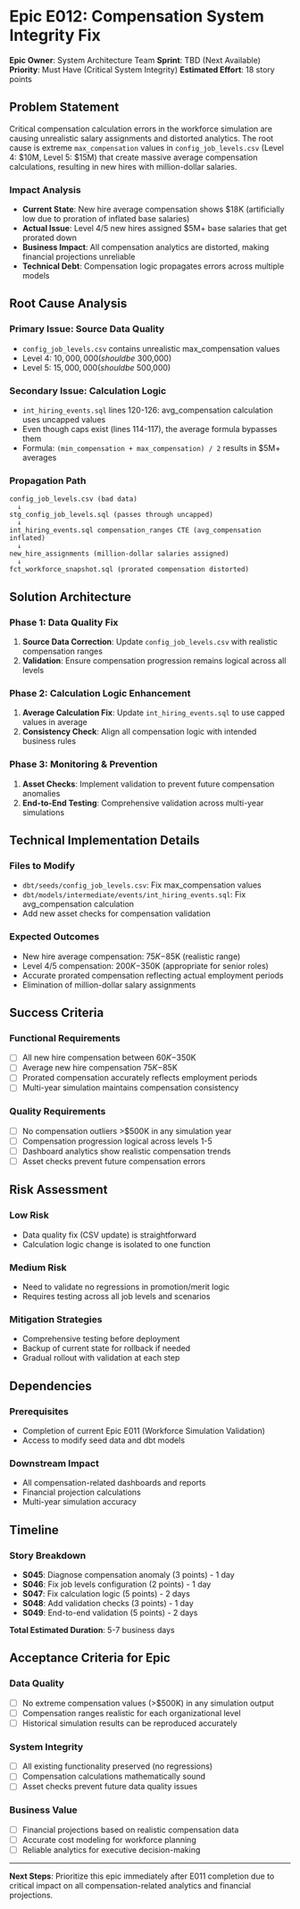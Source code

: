 # Epic E012: Compensation System Integrity Fix

**Epic Owner**: System Architecture Team
**Sprint**: TBD (Next Available)
**Priority**: Must Have (Critical System Integrity)
**Estimated Effort**: 18 story points

## Problem Statement

Critical compensation calculation errors in the workforce simulation are causing unrealistic salary assignments and distorted analytics. The root cause is extreme `max_compensation` values in `config_job_levels.csv` (Level 4: $10M, Level 5: $15M) that create massive average compensation calculations, resulting in new hires with million-dollar salaries.

### Impact Analysis

- **Current State**: New hire average compensation shows $18K (artificially low due to proration of inflated base salaries)
- **Actual Issue**: Level 4/5 new hires assigned $5M+ base salaries that get prorated down
- **Business Impact**: All compensation analytics are distorted, making financial projections unreliable
- **Technical Debt**: Compensation logic propagates errors across multiple models

## Root Cause Analysis

### Primary Issue: Source Data Quality
- `config_job_levels.csv` contains unrealistic max_compensation values
- Level 4: $10,000,000 (should be ~$300,000)
- Level 5: $15,000,000 (should be ~$500,000)

### Secondary Issue: Calculation Logic
- `int_hiring_events.sql` lines 120-126: avg_compensation calculation uses uncapped values
- Even though caps exist (lines 114-117), the average formula bypasses them
- Formula: `(min_compensation + max_compensation) / 2` results in $5M+ averages

### Propagation Path
```
config_job_levels.csv (bad data)
  ↓
stg_config_job_levels.sql (passes through uncapped)
  ↓
int_hiring_events.sql compensation_ranges CTE (avg_compensation inflated)
  ↓
new_hire_assignments (million-dollar salaries assigned)
  ↓
fct_workforce_snapshot.sql (prorated compensation distorted)
```

## Solution Architecture

### Phase 1: Data Quality Fix
1. **Source Data Correction**: Update `config_job_levels.csv` with realistic compensation ranges
2. **Validation**: Ensure compensation progression remains logical across all levels

### Phase 2: Calculation Logic Enhancement
1. **Average Calculation Fix**: Update `int_hiring_events.sql` to use capped values in average
2. **Consistency Check**: Align all compensation logic with intended business rules

### Phase 3: Monitoring & Prevention
1. **Asset Checks**: Implement validation to prevent future compensation anomalies
2. **End-to-End Testing**: Comprehensive validation across multi-year simulations

## Technical Implementation Details

### Files to Modify
- `dbt/seeds/config_job_levels.csv`: Fix max_compensation values
- `dbt/models/intermediate/events/int_hiring_events.sql`: Fix avg_compensation calculation
- Add new asset checks for compensation validation

### Expected Outcomes
- New hire average compensation: $75K-$85K (realistic range)
- Level 4/5 compensation: $200K-$350K (appropriate for senior roles)
- Accurate prorated compensation reflecting actual employment periods
- Elimination of million-dollar salary assignments

## Success Criteria

### Functional Requirements
- [ ] All new hire compensation between $60K-$350K
- [ ] Average new hire compensation $75K-$85K
- [ ] Prorated compensation accurately reflects employment periods
- [ ] Multi-year simulation maintains compensation consistency

### Quality Requirements
- [ ] No compensation outliers >$500K in any simulation year
- [ ] Compensation progression logical across levels 1-5
- [ ] Dashboard analytics show realistic compensation trends
- [ ] Asset checks prevent future compensation errors

## Risk Assessment

### Low Risk
- Data quality fix (CSV update) is straightforward
- Calculation logic change is isolated to one function

### Medium Risk
- Need to validate no regressions in promotion/merit logic
- Requires testing across all job levels and scenarios

### Mitigation Strategies
- Comprehensive testing before deployment
- Backup of current state for rollback if needed
- Gradual rollout with validation at each step

## Dependencies

### Prerequisites
- Completion of current Epic E011 (Workforce Simulation Validation)
- Access to modify seed data and dbt models

### Downstream Impact
- All compensation-related dashboards and reports
- Financial projection calculations
- Multi-year simulation accuracy

## Timeline

### Story Breakdown
- **S045**: Diagnose compensation anomaly (3 points) - 1 day
- **S046**: Fix job levels configuration (2 points) - 1 day
- **S047**: Fix calculation logic (5 points) - 2 days
- **S048**: Add validation checks (3 points) - 1 day
- **S049**: End-to-end validation (5 points) - 2 days

**Total Estimated Duration**: 5-7 business days

## Acceptance Criteria for Epic

### Data Quality
- [ ] No extreme compensation values (>$500K) in any simulation output
- [ ] Compensation ranges realistic for each organizational level
- [ ] Historical simulation results can be reproduced accurately

### System Integrity
- [ ] All existing functionality preserved (no regressions)
- [ ] Compensation calculations mathematically sound
- [ ] Asset checks prevent future data quality issues

### Business Value
- [ ] Financial projections based on realistic compensation data
- [ ] Accurate cost modeling for workforce planning
- [ ] Reliable analytics for executive decision-making

---

**Next Steps**: Prioritize this epic immediately after E011 completion due to critical impact on all compensation-related analytics and financial projections.
